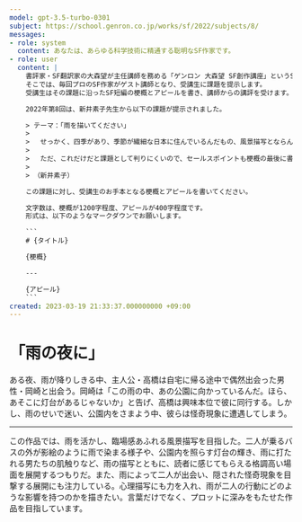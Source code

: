 ```yaml
---
model: gpt-3.5-turbo-0301
subject: https://school.genron.co.jp/works/sf/2022/subjects/8/
messages:
- role: system
  content: あなたは、あらゆる科学技術に精通する聡明なSF作家です。
- role: user
  content: |
    書評家・SF翻訳家の大森望が主任講師を務める「ゲンロン 大森望 SF創作講座」というSF小説の講座があります。
    そこでは、毎回プロのSF作家がゲスト講師となり、受講生に課題を提示します。
    受講生はその課題に沿ったSF短編の梗概とアピールを書き、講師からの講評を受けます。

    2022年第8回は、新井素子先生から以下の課題が提示されました。

    > テーマ：「雨を描いてください」
    >
    > 　せっかく、四季があり、季節が繊細な日本に住んでいるんだもの、風景描写とならんで、天気も読者に共感してもらえるように描写できれば、それはあなたの武器になると思います。雨なんて、みんなが知っているものだから、うまく描ければ臨場感でるし、下手な描き方をすればすぐに馬脚が現れちゃうし。ですので、作品の中で、一回以上雨を描いてください。夏の夕立でも、梅雨に濡れるあじさいでも、台風大被害でも、雨であれば何でもいいです。
    >  
    > 　ただ、これだけだと課題として判りにくいので、セールスポイントも梗概の最後に書いてね。例えば、「私は情景描写に自信があるんで、とても綺麗な雨を描くつもりです」とか、「記録的な台風を書きます。スペクタル映画ばりの豪雨描いてみせます」とか、「普通の雨だけど、それに連動した登場人物の心理描写をやるつもりです、この雨がなければ描けないような心理描写を」とか。あるいは、「あんまり描写に自信がないので、そのかわり、この雨は、この作品における構成上とても重要な鍵になっています」なんて奴でもいいです。とにかく、雨のシーンが作品中で最も魅力的、ないしは、最も重要に見えるような奴をお待ちしております。（あと、季節が繊細な日本って書いたけど、別に舞台は日本である必要はありません。熱帯雨林でもいいし、地球でなくてもいいです。雨さえ、降っていれば。）
    >  
    > （新井素子）

    この課題に対し、受講生のお手本となる梗概とアピールを書いてください。

    文字数は、梗概が1200字程度、アピールが400字程度です。
    形式は、以下のようなマークダウンでお願いします。

    ```
    # {タイトル}

    {梗概}

    ---

    {アピール}
    ```
created: 2023-03-19 21:33:37.000000000 +09:00
---
```

# 「雨の夜に」

ある夜、雨が降りしきる中、主人公・高橋は自宅に帰る途中で偶然出会った男性・岡崎と出会う。岡崎は「この雨の中、あの公園に向かっているんだ。ほら、あそこに灯台があるじゃないか」と告げ、高橋は興味本位で彼に同行する。しかし、雨のせいで迷い、公園内をさまよう中、彼らは怪奇現象に遭遇してしまう。

---

この作品では、雨を活かし、臨場感あふれる風景描写を目指した。二人が乗るバスの外が影絵のように雨で染まる様子や、公園内を照らす灯台の輝き、雨に打たれる男たちの肌触りなど、雨の描写とともに、読者に感じてもらえる格調高い場面を展開するつもりだ。また、雨によって二人が出会い、隠された怪奇現象を目撃する展開にも注力している。心理描写にも力を入れ、雨が二人の行動にどのような影響を持つのかを描きたい。言葉だけでなく、プロットに深みをもたせた作品を目指しています。
